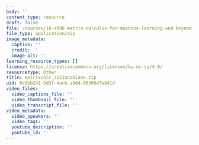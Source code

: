 ```yaml
---
body: ''
content_type: resource
draft: false
file: /courses/18-s096-matrix-calculus-for-machine-learning-and-beyond-january-iap-2022/matrixcalc_2x2jacobians.zip
file_type: application/zip
image_metadata:
  caption: ''
  credit: ''
  image-alt: ''
learning_resource_types: []
license: https://creativecommons.org/licenses/by-nc-sa/4.0/
resourcetype: Other
title: matrixcalc_2x2Jacobians.zip
uid: 0c0bb241-5d3f-4acb-a96d-6630947a841d
video_files:
  video_captions_file: ''
  video_thumbnail_file: ''
  video_transcript_file: ''
video_metadata:
  video_speakers: ''
  video_tags: ''
  youtube_description: ''
  youtube_id: ''
---
```

